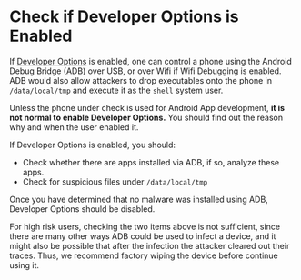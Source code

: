 # Check if Developer Options is Enabled

If [Developer Options](https://developer.android.com/studio/debug/dev-options) is enabled, one can control a phone using the Android Debug Bridge (ADB) over USB, or over Wifi if Wifi Debugging is enabled. ADB would also allow attackers to drop executables onto the phone in `/data/local/tmp` and execute it as the `shell` system user.

Unless the phone under check is used for Android App development, **it is not normal to enable Developer Options.** You should find out the reason why and when the user enabled it.

If Developer Options is enabled, you should:

* Check whether there are apps installed via ADB, if so, analyze these apps.
* Check for suspicious files under `/data/local/tmp`

Once you have determined that no malware was installed using ADB, Developer Options should be disabled.

For high risk users, checking the two items above is not sufficient, since there are many other ways ADB could be used to infect a device, and it might also be possible that after the infection the attacker cleared out their traces. Thus, we recommend factory wiping the device before continue using it.

